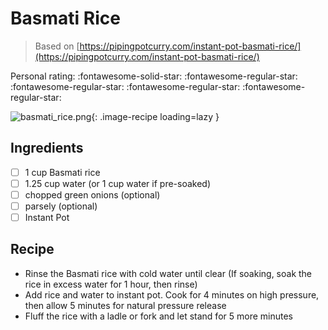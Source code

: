 <!-- Do not modify sections with "AUTO-*". They are updated by make.py -->

# Basmati Rice

> Based on [https://pipingpotcurry.com/instant-pot-basmati-rice/](https://pipingpotcurry.com/instant-pot-basmati-rice/)

<!-- rating=1; (User can specify rating on scale of 1-5) -->
<!-- AUTO-UserRating -->
Personal rating: :fontawesome-solid-star: :fontawesome-regular-star: :fontawesome-regular-star: :fontawesome-regular-star: :fontawesome-regular-star:
<!-- /AUTO-UserRating -->

<!-- name_image=basmati_rice.png; (User can specify image name if multiple exist) -->
<!-- AUTO-Image -->
![basmati_rice.png](./basmati_rice.png){: .image-recipe loading=lazy }
<!-- /AUTO-Image -->

## Ingredients

* [ ] 1 cup Basmati rice
* [ ] 1.25 cup water (or 1 cup water if pre-soaked)
* [ ] chopped green onions (optional)
* [ ] parsely (optional)
* [ ] Instant Pot

## Recipe

* Rinse the Basmati rice with cold water until clear (If soaking, soak the rice in excess water for 1 hour, then rinse)
* Add rice and water to instant pot. Cook for 4 minutes on high pressure, then allow 5 minutes for natural pressure release
* Fluff the rice with a ladle or fork and let stand for 5 more minutes
